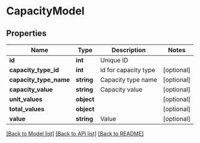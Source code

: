 # CapacityModel

## Properties
Name | Type | Description | Notes
------------ | ------------- | ------------- | -------------
**id** | **int** | Unique ID | 
**capacity_type_id** | **int** | id for capacity type | [optional] 
**capacity_type_name** | **string** | Capacity type name | [optional] 
**capacity_value** | **string** | Capacity value | [optional] 
**unit_values** | **object** |  | [optional] 
**total_values** | **object** |  | [optional] 
**value** | **string** | Value | [optional] 

[[Back to Model list]](../README.md#documentation-for-models) [[Back to API list]](../README.md#documentation-for-api-endpoints) [[Back to README]](../README.md)


